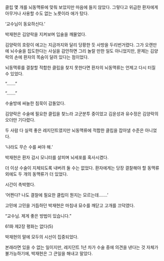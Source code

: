 클립 몇 개를 뇌동맥류에 맞춰 보았지만 마음에 들지 않았다. 그렇다고 위급한 환자에게 아무거나 사용할 수도 없는 노릇이라 애가 탔다.

‘교수님이 동요하신다.’

박재현은 김양락을 지켜보며 입술을 깨물었다.

김양락의 호랑이 에고는 지금까지와 달리 당황한 듯 사방을 두리번거렸다. 그가 오랜만에 뇌수술을 집도한다는 사실을 감안하면 그리 놀랄 만한 일도 아니었지만, 문제는 김양락의 손에 환자의 목숨이 달려 있다는 점이었다.

뇌동맥류를 결찰할 적합한 클립을 찾지 못한다면 환자의 뇌동맥류는 언제고 다시 터질 수 있었다.

“…….”

“…….”

수술방에 싸늘한 침묵이 감돌았다.

김양락은 수술에 필요한 클립을 찾느라 고군분투 중이었고 김윤성과 유수정은 김양락의 오더만 기다렸다.

두 사람 다 실력 좋은 레지던트였지만 뇌동맥류에 적합한 클립을 잡아낼 수준은 아니었다.

‘나라도 무슨 수를 써야 해.’

박재현은 환자 감시 모니터를 살피며 뇌세포를 혹사시켰다.

더 이상 수술이 지체되도록 내버려 둘 수는 없었다. 환자에게는 당장 결찰해야 할 동맥류 외에도 두 개의 동맥류가 더 있었다.

시간이 촉박했다.

‘어쩐다? 나도 결찰에 필요한 클립이 뭔지는 모르는데…….’

고민에 고민을 거듭하던 박재현은 마침내 묘수를 깨닫고 고개를 끄덕였다.

“교수님. 제게 좋은 방법이 있습니다.”

61화 제2장 평화는 없다(5)

박재현의 말에 모두의 시선이 집중되었다.

본래라면 있을 수 없는 일이지만, 레지던트 1년 차가 수술 중에 의견을 낸다는 것 자체가 불가능하기에, 박재현은 그 큰일을 해내고 말았다.